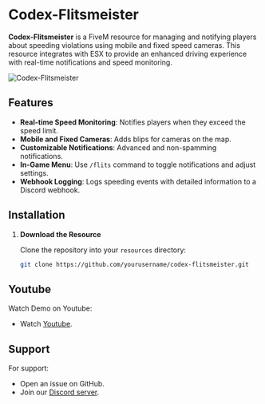 # Codex-Flitsmeister

**Codex-Flitsmeister** is a FiveM resource for managing and notifying players about speeding violations using mobile and fixed speed cameras. This resource integrates with ESX to provide an enhanced driving experience with real-time notifications and speed monitoring.

![Codex-Flitsmeister](https://i.imgur.com/yZKUCrw.png) <!-- Replace with an actual image URL if available -->

## Features

- **Real-time Speed Monitoring**: Notifies players when they exceed the speed limit.
- **Mobile and Fixed Cameras**: Adds blips for cameras on the map.
- **Customizable Notifications**: Advanced and non-spamming notifications.
- **In-Game Menu**: Use `/flits` command to toggle notifications and adjust settings.
- **Webhook Logging**: Logs speeding events with detailed information to a Discord webhook.

## Installation

1. **Download the Resource**

   Clone the repository into your `resources` directory:
   ```sh
   git clone https://github.com/yourusername/codex-flitsmeister.git

## Youtube

Watch Demo on Youtube:
- Watch [Youtube](https://youtu.be/OG_SSJFLwPo).


## Support

For support:
- Open an issue on GitHub.
- Join our [Discord server](https://discord.gg/AWR2PjPQe8).

